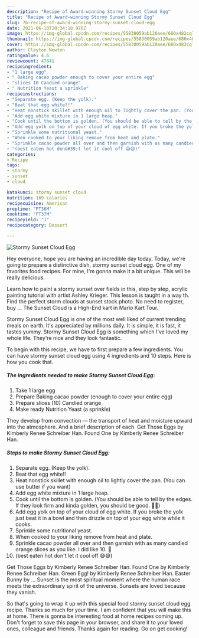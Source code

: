 ```yaml
---
description: "Recipe of Award-winning Stormy Sunset Cloud Egg"
title: "Recipe of Award-winning Stormy Sunset Cloud Egg"
slug: 76-recipe-of-award-winning-stormy-sunset-cloud-egg
date: 2021-06-10T20:34:18.976Z
image: https://img-global.cpcdn.com/recipes/55830059ab120aee/680x482cq70/stormy-sunset-cloud-egg-recipe-main-photo.jpg
thumbnail: https://img-global.cpcdn.com/recipes/55830059ab120aee/680x482cq70/stormy-sunset-cloud-egg-recipe-main-photo.jpg
cover: https://img-global.cpcdn.com/recipes/55830059ab120aee/680x482cq70/stormy-sunset-cloud-egg-recipe-main-photo.jpg
author: Clayton Newton
ratingvalue: 4.6
reviewcount: 47841
recipeingredient:
- "1 large egg"
- " Baking cacao powder enough to cover your entire egg"
- "slices 10 Candied orange"
- " Nutrition Yeast a sprinkle"
recipeinstructions:
- "Separate egg. (Keep the yolk)."
- "Beat that egg white!!"
- "Heat nonstick skillet with enough oil to lightly cover the pan. (You can use butter if you want)"
- "Add egg white mixture in 1 large heap."
- "Cook until the bottom is golden. (You should be able to tell by the edges. If they look firm and kinda golden, you should be good. 👍🏽)"
- "Add egg yolk on top of your cloud of egg white. If you broke the yolk just beat it in a bowl and then drizzle on top of your egg white while it cooks."
- "Sprinkle some nutritional yeast."
- "When cooked to your liking remove from heat and plate."
- "Sprinkle cacao powder all over and then garnish with as many candied orange slices as you like. I did like 10. 🍊"
- "(best eaten hot don&#39;t let it cool off 😅😅)"
categories:
- Recipe
tags:
- stormy
- sunset
- cloud

katakunci: stormy sunset cloud 
nutrition: 169 calories
recipecuisine: American
preptime: "PT36M"
cooktime: "PT37M"
recipeyield: "1"
recipecategory: Dessert

---
```



![Stormy Sunset Cloud Egg](https://img-global.cpcdn.com/recipes/55830059ab120aee/680x482cq70/stormy-sunset-cloud-egg-recipe-main-photo.jpg)

Hey everyone, hope you are having an incredible day today. Today, we're going to prepare a distinctive dish, stormy sunset cloud egg. One of my favorites food recipes. For mine, I'm gonna make it a bit unique. This will be really delicious.

Learn how to paint a stormy sunset over fields in this, step by step, acrylic painting tutorial with artist Ashley Krieger. This lesson is taught in a way th. Find the perfect storm clouds at sunset stock photo. No need to register, buy … The Sunset Cloud is a High-End kart in Mario Kart Tour.

Stormy Sunset Cloud Egg is one of the most well liked of current trending meals on earth. It's appreciated by millions daily. It is simple, it is fast, it tastes yummy. Stormy Sunset Cloud Egg is something which I've loved my whole life. They're nice and they look fantastic.


To begin with this recipe, we have to first prepare a few ingredients. You can have stormy sunset cloud egg using 4 ingredients and 10 steps. Here is how you cook that.

<!--inarticleads1-->

##### The ingredients needed to make Stormy Sunset Cloud Egg:

1. Take 1 large egg
1. Prepare  Baking cacao powder (enough to cover your entire egg)
1. Prepare slices (10) Candied orange
1. Make ready  Nutrition Yeast (a sprinkle)


They develop from convection — the transport of heat and moisture upward into the atmosphere. And a brief description of each. Get Those Eggs by Kimberly Renee Schreiber Han. Found One by Kimberly Renee Schreiber Han. 

<!--inarticleads2-->

##### Steps to make Stormy Sunset Cloud Egg:

1. Separate egg. (Keep the yolk).
1. Beat that egg white!!
1. Heat nonstick skillet with enough oil to lightly cover the pan. (You can use butter if you want)
1. Add egg white mixture in 1 large heap.
1. Cook until the bottom is golden. (You should be able to tell by the edges. If they look firm and kinda golden, you should be good. 👍🏽)
1. Add egg yolk on top of your cloud of egg white. If you broke the yolk just beat it in a bowl and then drizzle on top of your egg white while it cooks.
1. Sprinkle some nutritional yeast.
1. When cooked to your liking remove from heat and plate.
1. Sprinkle cacao powder all over and then garnish with as many candied orange slices as you like. I did like 10. 🍊
1. (best eaten hot don&#39;t let it cool off 😅😅)


Get Those Eggs by Kimberly Renee Schreiber Han. Found One by Kimberly Renee Schreiber Han. Green Egg! by Kimberly Renee Schreiber Han. Easter Bunny by … Sunset is the most spiritual moment where the human race meets the extraordinary spirit of the universe. Sunsets are loved because they vanish. 

So that's going to wrap it up with this special food stormy sunset cloud egg recipe. Thanks so much for your time. I am confident that you will make this at home. There is gonna be interesting food at home recipes coming up. Don't forget to save this page in your browser, and share it to your loved ones, colleague and friends. Thanks again for reading. Go on get cooking!

